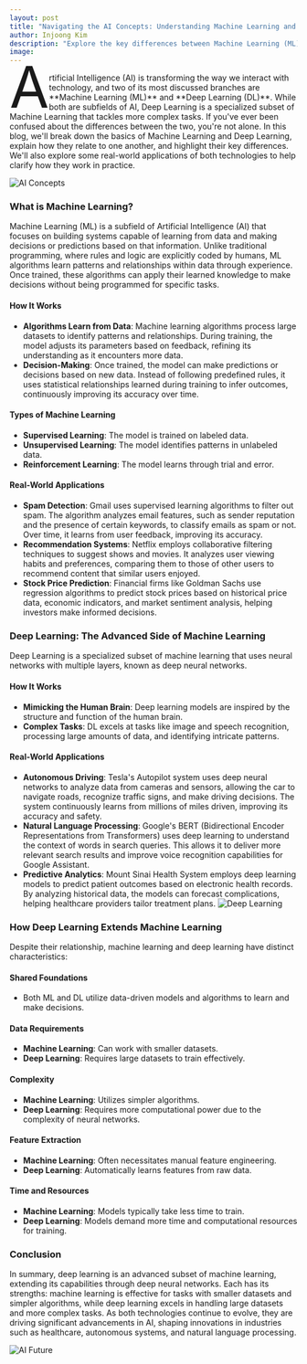 ```yaml
---
layout: post
title: "Navigating the AI Concepts: Understanding Machine Learning and Deep Learning"
author: Injoong Kim
description: "Explore the key differences between Machine Learning (ML) and its advanced subfield, Deep Learning (DL). Learn how ML finds patterns in data, while DL uses neural networks for complex tasks, driving innovations in industries like healthcare and autonomous systems."
image:
---
```

<p><span class="dropcap" style="float: left; padding: 0px; font-size: 100px; line-height: 0px; margin-top: -5px; height: 60px;">A<span style="display: inline-block; height: 66px;"></span></span></p> rtificial Intelligence (AI) is transforming the way we interact with technology, and two of its most discussed branches are **Machine Learning (ML)** and **Deep Learning (DL)**. While both are subfields of AI, Deep Learning is a specialized subset of Machine Learning that tackles more complex tasks. If you've ever been confused about the differences between the two, you're not alone. In this blog, we'll break down the basics of Machine Learning and Deep Learning, explain how they relate to one another, and highlight their key differences. We'll also explore some real-world applications of both technologies to help clarify how they work in practice.

![AI Concepts](path/to/your/image.jpg) <!-- Placeholder for an image related to AI concepts -->

### What is Machine Learning?
Machine Learning (ML) is a subfield of Artificial Intelligence (AI) that focuses on building systems capable of learning from data and making decisions or predictions based on that information. Unlike traditional programming, where rules and logic are explicitly coded by humans, ML algorithms learn patterns and relationships within data through experience. Once trained, these algorithms can apply their learned knowledge to make decisions without being programmed for specific tasks.

#### How It Works
- **Algorithms Learn from Data**: Machine learning algorithms process large datasets to identify patterns and relationships. During training, the model adjusts its parameters based on feedback, refining its understanding as it encounters more data.
- **Decision-Making**: Once trained, the model can make predictions or decisions based on new data. Instead of following predefined rules, it uses statistical relationships learned during training to infer outcomes, continuously improving its accuracy over time.

#### Types of Machine Learning
- **Supervised Learning**: The model is trained on labeled data.
- **Unsupervised Learning**: The model identifies patterns in unlabeled data.
- **Reinforcement Learning**: The model learns through trial and error.

#### Real-World Applications
- **Spam Detection**: Gmail uses supervised learning algorithms to filter out spam. The algorithm analyzes email features, such as sender reputation and the presence of certain keywords, to classify emails as spam or not. Over time, it learns from user feedback, improving its accuracy.
- **Recommendation Systems**: Netflix employs collaborative filtering techniques to suggest shows and movies. It analyzes user viewing habits and preferences, comparing them to those of other users to recommend content that similar users enjoyed.
- **Stock Price Prediction**: Financial firms like Goldman Sachs use regression algorithms to predict stock prices based on historical price data, economic indicators, and market sentiment analysis, helping investors make informed decisions.

### Deep Learning: The Advanced Side of Machine Learning
Deep Learning is a specialized subset of machine learning that uses neural networks with multiple layers, known as deep neural networks.

#### How It Works
- **Mimicking the Human Brain**: Deep learning models are inspired by the structure and function of the human brain.
- **Complex Tasks**: DL excels at tasks like image and speech recognition, processing large amounts of data, and identifying intricate patterns.

#### Real-World Applications
- **Autonomous Driving**: Tesla's Autopilot system uses deep neural networks to analyze data from cameras and sensors, allowing the car to navigate roads, recognize traffic signs, and make driving decisions. The system continuously learns from millions of miles driven, improving its accuracy and safety.
- **Natural Language Processing**: Google's BERT (Bidirectional Encoder Representations from Transformers) uses deep learning to understand the context of words in search queries. This allows it to deliver more relevant search results and improve voice recognition capabilities for Google Assistant.
- **Predictive Analytics**: Mount Sinai Health System employs deep learning models to predict patient outcomes based on electronic health records. By analyzing historical data, the models can forecast complications, helping healthcare providers tailor treatment plans.
![Deep Learning](path/to/your/image2.jpg) <!-- Placeholder for an image related to deep learning -->

### How Deep Learning Extends Machine Learning
Despite their relationship, machine learning and deep learning have distinct characteristics:

#### Shared Foundations
- Both ML and DL utilize data-driven models and algorithms to learn and make decisions.

#### Data Requirements
- **Machine Learning**: Can work with smaller datasets.
- **Deep Learning**: Requires large datasets to train effectively.

#### Complexity
- **Machine Learning**: Utilizes simpler algorithms.
- **Deep Learning**: Requires more computational power due to the complexity of neural networks.

#### Feature Extraction
- **Machine Learning**: Often necessitates manual feature engineering.
- **Deep Learning**: Automatically learns features from raw data.

#### Time and Resources
- **Machine Learning**: Models typically take less time to train.
- **Deep Learning**: Models demand more time and computational resources for training.

### Conclusion
In summary, deep learning is an advanced subset of machine learning, extending its capabilities through deep neural networks. Each has its strengths: machine learning is effective for tasks with smaller datasets and simpler algorithms, while deep learning excels in handling large datasets and more complex tasks. As both technologies continue to evolve, they are driving significant advancements in AI, shaping innovations in industries such as healthcare, autonomous systems, and natural language processing.

![AI Future](path/to/your/image3.jpg) <!-- Placeholder for an image related to the future of AI -->
